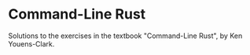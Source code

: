 # Command-Line Rust

Solutions to the exercises in the textbook "Command-Line Rust", by Ken Youens-Clark.
